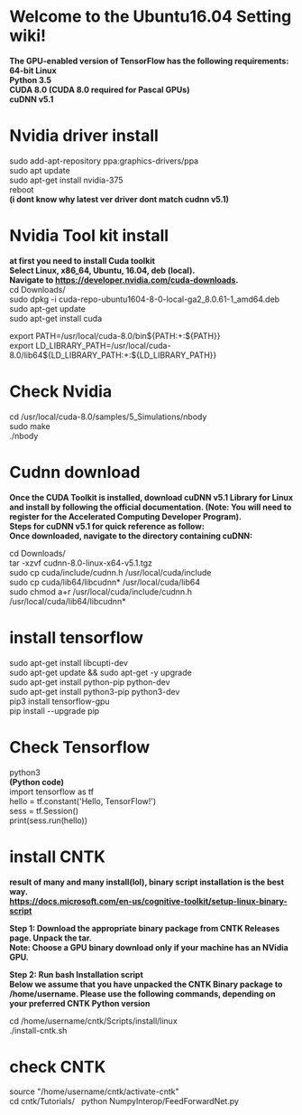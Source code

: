 # Welcome to the Ubuntu16.04 Setting wiki!
**The GPU-enabled version of TensorFlow has the following requirements:  
64-bit Linux  
Python 3.5  
CUDA 8.0 (CUDA 8.0 required for Pascal GPUs)  
cuDNN v5.1**  

# Nvidia driver install  
sudo add-apt-repository ppa:graphics-drivers/ppa  
sudo apt update  
sudo apt-get install nvidia-375  
reboot  
**(i dont know why latest ver driver dont match cudnn v5.1)**  

# Nvidia Tool kit install  
**at first you need to install Cuda toolkit  
Select Linux, x86_64, Ubuntu, 16.04, deb (local).  
Navigate to https://developer.nvidia.com/cuda-downloads.**  
cd Downloads/  
sudo dpkg -i cuda-repo-ubuntu1604-8-0-local-ga2_8.0.61-1_amd64.deb  
sudo apt-get update  
sudo apt-get install cuda  
  
export PATH=/usr/local/cuda-8.0/bin${PATH:+:${PATH}}  
export LD_LIBRARY_PATH=/usr/local/cuda-8.0/lib64\${LD_LIBRARY_PATH:+:${LD_LIBRARY_PATH}}  

# Check Nvidia  
cd /usr/local/cuda-8.0/samples/5_Simulations/nbody  
sudo make  
./nbody  

# Cudnn download 
**Once the CUDA Toolkit is installed, download cuDNN v5.1 Library for Linux and install by following the official documentation. (Note: You will need to register for the Accelerated Computing Developer Program).  
Steps for cuDNN v5.1 for quick reference as follow:  
Once downloaded, navigate to the directory containing cuDNN:**  
  
cd Downloads/  
tar -xzvf cudnn-8.0-linux-x64-v5.1.tgz  
sudo cp cuda/include/cudnn.h /usr/local/cuda/include  
sudo cp cuda/lib64/libcudnn* /usr/local/cuda/lib64  
sudo chmod a+r /usr/local/cuda/include/cudnn.h /usr/local/cuda/lib64/libcudnn*  

# install tensorflow
sudo apt-get install libcupti-dev  
sudo apt-get update && sudo apt-get -y upgrade  
sudo apt-get install python-pip python-dev  
sudo apt-get install python3-pip python3-dev  
pip3 install tensorflow-gpu  
pip install --upgrade pip  
  
# Check Tensorflow 
python3  
**(Python code)**  
import tensorflow as tf  
hello = tf.constant('Hello, TensorFlow!')  
sess = tf.Session()  
print(sess.run(hello))  
  
# install CNTK  
**result of many and many install(lol), binary script installation is the best way.  
https://docs.microsoft.com/en-us/cognitive-toolkit/setup-linux-binary-script**  
  
**Step 1: Download the appropriate binary package from CNTK Releases page. Unpack the tar.  
Note: Choose a GPU binary download only if your machine has an NVidia GPU.**  
   
**Step 2: Run bash Installation script  
Below we assume that you have unpacked the CNTK Binary package to /home/username. Please use the following commands,   depending on your preferred CNTK Python version**  
  
cd /home/username/cntk/Scripts/install/linux  
./install-cntk.sh  
  
# check CNTK  
source "/home/username/cntk/activate-cntk"  
cd cntk/Tutorials/  
python NumpyInterop/FeedForwardNet.py   
